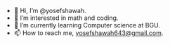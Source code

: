 - 👋 Hi, I’m @yosefshawah.
- 👀 I’m interested in math and coding.
- 🌱 I’m currently learning Computer science at BGU.
- 📫 How to reach me, yosefshawah643@gmail.com.


<!---
yosefshawah/yosefshawah is a ✨ special ✨ repository because its `README.md` (this file) appears on your GitHub profile.
You can click the Preview link to take a look at your changes.
--->
